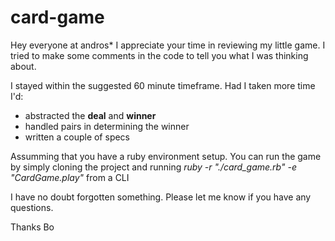 # card-game
Hey everyone at andros*
I appreciate your time in reviewing my little game.
I tried to make some comments in the code to tell you what I was thinking about.

I stayed within the suggested 60 minute timeframe. Had I taken more time I'd:
- abstracted the **deal** and **winner**
- handled pairs in determining the winner
- written a couple of specs

Assumming that you have a ruby environment setup. You can run the game by simply cloning the project and running *ruby -r "./card_game.rb" -e "CardGame.play"* from a CLI

I have no doubt forgotten something. Please let me know if you have any questions.

Thanks
Bo